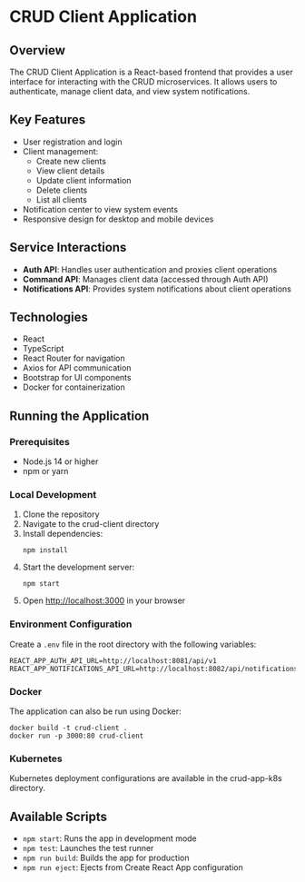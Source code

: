 # CRUD Client Application

## Overview
The CRUD Client Application is a React-based frontend that provides a user interface for interacting with the CRUD microservices. It allows users to authenticate, manage client data, and view system notifications.

## Key Features
- User registration and login
- Client management:
  - Create new clients
  - View client details
  - Update client information
  - Delete clients
  - List all clients
- Notification center to view system events
- Responsive design for desktop and mobile devices

## Service Interactions
- **Auth API**: Handles user authentication and proxies client operations
- **Command API**: Manages client data (accessed through Auth API)
- **Notifications API**: Provides system notifications about client operations

## Technologies
- React
- TypeScript
- React Router for navigation
- Axios for API communication
- Bootstrap for UI components
- Docker for containerization

## Running the Application
### Prerequisites
- Node.js 14 or higher
- npm or yarn

### Local Development
1. Clone the repository
2. Navigate to the crud-client directory
3. Install dependencies:
   ```
   npm install
   ```
4. Start the development server:
   ```
   npm start
   ```
5. Open [http://localhost:3000](http://localhost:3000) in your browser

### Environment Configuration
Create a `.env` file in the root directory with the following variables:
```
REACT_APP_AUTH_API_URL=http://localhost:8081/api/v1
REACT_APP_NOTIFICATIONS_API_URL=http://localhost:8082/api/notifications
```

### Docker
The application can also be run using Docker:
```
docker build -t crud-client .
docker run -p 3000:80 crud-client
```

### Kubernetes
Kubernetes deployment configurations are available in the crud-app-k8s directory.

## Available Scripts
- `npm start`: Runs the app in development mode
- `npm test`: Launches the test runner
- `npm run build`: Builds the app for production
- `npm run eject`: Ejects from Create React App configuration
